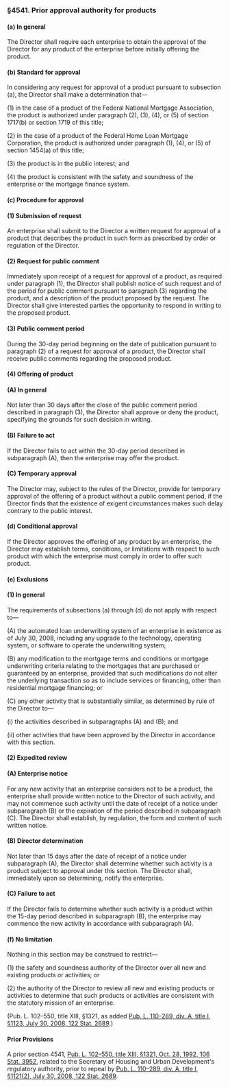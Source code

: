 ### §4541. Prior approval authority for products ###

[]()

#### (a) In general ####

The Director shall require each enterprise to obtain the approval of the Director for any product of the enterprise before initially offering the product.

[]()

#### (b) Standard for approval ####

In considering any request for approval of a product pursuant to subsection (a), the Director shall make a determination that—

[]()

(1) in the case of a product of the Federal National Mortgage Association, the product is authorized under paragraph (2), (3), (4), or (5) of section 1717(b) or section 1719 of this title;

[]()

(2) in the case of a product of the Federal Home Loan Mortgage Corporation, the product is authorized under paragraph (1), (4), or (5) of section 1454(a) of this title;

[]()

(3) the product is in the public interest; and

[]()

(4) the product is consistent with the safety and soundness of the enterprise or the mortgage finance system.

[]()

#### (c) Procedure for approval ####

[]()

#### (1) Submission of request ####

An enterprise shall submit to the Director a written request for approval of a product that describes the product in such form as prescribed by order or regulation of the Director.

[]()

#### (2) Request for public comment ####

Immediately upon receipt of a request for approval of a product, as required under paragraph (1), the Director shall publish notice of such request and of the period for public comment pursuant to paragraph (3) regarding the product, and a description of the product proposed by the request. The Director shall give interested parties the opportunity to respond in writing to the proposed product.

[]()

#### (3) Public comment period ####

During the 30-day period beginning on the date of publication pursuant to paragraph (2) of a request for approval of a product, the Director shall receive public comments regarding the proposed product.

[]()

#### (4) Offering of product ####

[]()

#### (A) In general ####

Not later than 30 days after the close of the public comment period described in paragraph (3), the Director shall approve or deny the product, specifying the grounds for such decision in writing.

[]()

#### (B) Failure to act ####

If the Director fails to act within the 30-day period described in subparagraph (A), then the enterprise may offer the product.

[]()

#### (C) Temporary approval ####

The Director may, subject to the rules of the Director, provide for temporary approval of the offering of a product without a public comment period, if the Director finds that the existence of exigent circumstances makes such delay contrary to the public interest.

[]()

#### (d) Conditional approval ####

If the Director approves the offering of any product by an enterprise, the Director may establish terms, conditions, or limitations with respect to such product with which the enterprise must comply in order to offer such product.

[]()

#### (e) Exclusions ####

[]()

#### (1) In general ####

The requirements of subsections (a) through (d) do not apply with respect to—

[]()

(A) the automated loan underwriting system of an enterprise in existence as of July 30, 2008, including any upgrade to the technology, operating system, or software to operate the underwriting system;

[]()

(B) any modification to the mortgage terms and conditions or mortgage underwriting criteria relating to the mortgages that are purchased or guaranteed by an enterprise, provided that such modifications do not alter the underlying transaction so as to include services or financing, other than residential mortgage financing; or

[]()

(C) any other activity that is substantially similar, as determined by rule of the Director to—

[]()

(i) the activities described in subparagraphs (A) and (B); and

[]()

(ii) other activities that have been approved by the Director in accordance with this section.

[]()

#### (2) Expedited review ####

[]()

#### (A) Enterprise notice ####

For any new activity that an enterprise considers not to be a product, the enterprise shall provide written notice to the Director of such activity, and may not commence such activity until the date of receipt of a notice under subparagraph (B) or the expiration of the period described in subparagraph (C). The Director shall establish, by regulation, the form and content of such written notice.

[]()

#### (B) Director determination ####

Not later than 15 days after the date of receipt of a notice under subparagraph (A), the Director shall determine whether such activity is a product subject to approval under this section. The Director shall, immediately upon so determining, notify the enterprise.

[]()

#### (C) Failure to act ####

If the Director fails to determine whether such activity is a product within the 15-day period described in subparagraph (B), the enterprise may commence the new activity in accordance with subparagraph (A).

[]()

#### (f) No limitation ####

Nothing in this section may be construed to restrict—

[]()

(1) the safety and soundness authority of the Director over all new and existing products or activities; or

[]()

(2) the authority of the Director to review all new and existing products or activities to determine that such products or activities are consistent with the statutory mission of an enterprise.

(Pub. L. 102–550, title XIII, §1321, as added [Pub. L. 110–289, div. A, title I, §1123, July 30, 2008, 122 Stat. 2689](/statviewer.htm?volume=122&page=2689).)

#### Prior Provisions ####

A prior section 4541, [Pub. L. 102–550, title XIII, §1321, Oct. 28, 1992, 106 Stat. 3952](/statviewer.htm?volume=106&page=3952), related to the Secretary of Housing and Urban Development's regulatory authority, prior to repeal by [Pub. L. 110–289, div. A, title I, §1121(2), July 30, 2008, 122 Stat. 2689](/statviewer.htm?volume=122&page=2689).